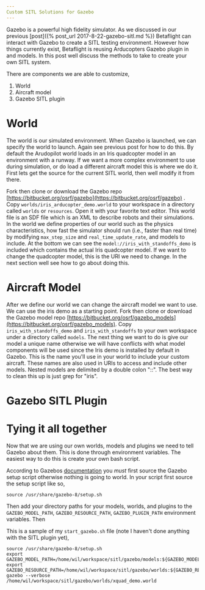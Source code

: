```yaml
---
Custom SITL Solutions for Gazebo
---
```


Gazebo is a powerful high fidelity simulator. As we discussed in our previous
[post]({% post_url 2017-8-22-gazebo-sitl.md %}) Betaflight can interact with
Gazebo to create a SITL testing environment. However how things currently exist,
Betaflight is reusing Arducopters Gazebo plugin in and models. In this post well
discuss the methods to take to create your own SITL system.

There are components we are able to customize,
1. World
2. Aircraft model
3. Gazebo SITL plugin

# World

The world is our simulated environment. When Gazebo is launched, we can specify
the world to launch. Again see previous post for how to do this. By default the Arudopilot world loads in
an Iris quadcopter model in an environment with a runway. If we want a more
complex environment to use during simulation, or do load a different aircraft
model this is where we do it. First lets get
the source for the current SITL world, then well modify it from there.

Fork then clone or download the Gazebo repo [https://bitbucket.org/osrf/gazebo](https://bitbucket.org/osrf/gazebo)
.
Copy `worlds/iris_arducopter_demo.world` to your workspace in a directory called
`worlds` or `resources`. Open
it with your favorite text editor. This world file is an SDF file which is an XML to describe
robots and their simulations.  In the world we define properties of our world
such as the physics characteristics,   how fast the
simulator should run (i.e., faster than real time) by modifying `max_step_size`
and `real_time_update_rate`, and models to include.  At the bottom
we can see the `model://iris_with_standoffs_demo` is included which contains the
actual Iris quadcopter model. If we want to change the quadcopter model, this is
the URI we need to change. In the next section well see how to go about doing
this. 

# Aircraft Model

After  we define our world we can change the aircraft model we want to use. We
can use the iris demo as a starting point.
Fork then clone or download the Gazebo model repo
[https://bitbucket.org/osrf/gazebo_models](https://bitbucket.org/osrf/gazebo_models). 
Copy `iris_with_standoffs_demo` and `iris_with_standoffs` to your own workspace
under a directory called `models`.
  The next thing we want to do is give our model a unique name otherwise we will
have conflicts with what model components will be used since the Iris demo is
installed by default in Gazebo. This is the name you'll use in your world to
include your custom aircraft. These names are also used in  URIs to access and
include other models. Nested models are delimited by  a double colon "::".
The best way to clean this up is just grep for "iris". 

# Gazebo SITL Plugin



# Tying it all together

Now that we are using our own worlds, models and plugins we need to tell Gazebo
about them. This is done through environment variables.  The easiest way to do
this is create your own bash script. 

According to Gazebos [documentation](http://gazebosim.org/tutorials?tut=components)
you *must* first source the Gazebo setup script otherwise nothing is going to
world. In your script first source the setup script like so,

~~~
source /usr/share/gazebo-8/setup.sh
~~~

Then add your directory paths for your models, worlds, and plugins to the
`GAZEBO_MODEL_PATH`, `GAZEBO_RESOURCE_PATH`, `GAZEBO_PLUGIN_PATH` environment
variables. Then 


This is a sample of my `start_gazebo.sh` file (note I haven't done anything with
the SITL plugin yet), 

~~~
source /usr/share/gazebo-8/setup.sh
export
GAZEBO_MODEL_PATH=/home/wil/workspace/sitl/gazebo/models:${GAZEBO_MODEL_PATH}
export
GAZEBO_RESOURCE_PATH=/home/wil/workspace/sitl/gazebo/worlds:${GAZEBO_RESOURCE_PATH}
gazebo --verbose /home/wil/workspace/sitl/gazebo/worlds/xquad_demo.world
~~~
